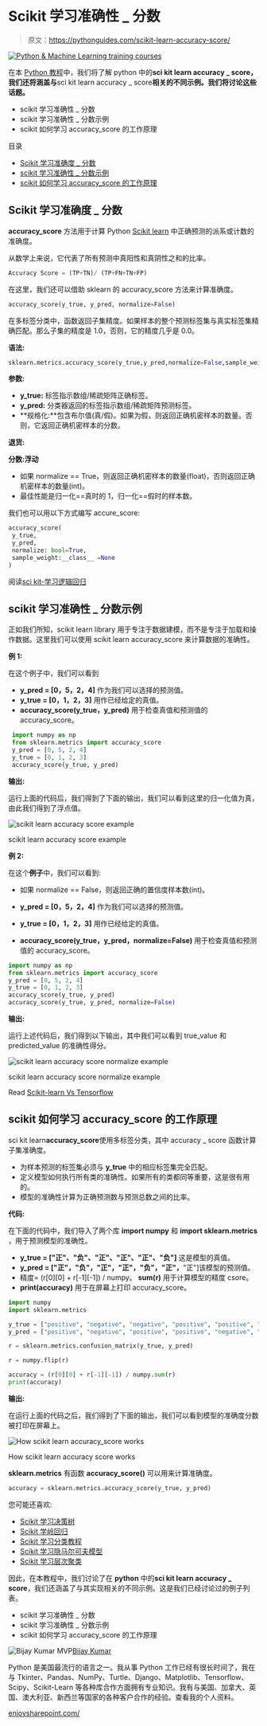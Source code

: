 # Scikit 学习准确性 _ 分数

> 原文：<https://pythonguides.com/scikit-learn-accuracy-score/>

[![Python & Machine Learning training courses](img/49ec9c6da89a04c9f45bab643f8c765c.png)](https://sharepointsky.teachable.com/p/python-and-machine-learning-training-course)

在本 [Python 教程](https://pythonguides.com/learn-python/)中，我们将了解 python 中的**sci kit learn accuracy _ score，我们还将涵盖与**sci kit learn accuracy _ score**相关的不同示例。我们将讨论这些话题。**

*   scikit 学习准确性 _ 分数
*   scikit 学习准确性 _ 分数示例
*   scikit 如何学习 accuracy_score 的工作原理

目录

[](#)

*   [Scikit 学习准确度 _ 分数](#Scikit_learn_accuracy_score "Scikit learn accuracy_score")
*   [scikit 学习准确性 _ 分数示例](#scikit_learn_accuracy_score_examples "scikit learn accuracy_score examples")
*   [scikit 如何学习 accuracy_score 的工作原理](#How_scikit_learn_accuracy_score_works "How scikit learn accuracy_score works")

## Scikit 学习准确度 _ 分数

**accuracy_score** 方法用于计算 Python [Scikit learn](https://pythonguides.com/what-is-scikit-learn-in-python/) 中正确预测的派系或计数的准确度。

从数学上来说，它代表了所有预测中真阳性和真阴性之和的比率。

```py
Accuracy Score = (TP+TN)/ (TP+FN+TN+FP)
```

在这里，我们还可以借助 sklearn 的 accuracy_score 方法来计算准确度。

```py
accuracy_score(y_true, y_pred, normalize=False)
```

在多标签分类中，函数返回子集精度。如果样本的整个预测标签集与真实标签集精确匹配。那么子集的精度是 1.0，否则，它的精度几乎是 0.0。

**语法:**

```py
sklearn.metrics.accuracy_score(y_true,y_pred,normalize=False,sample_weight=None)
```

**参数:**

*   **y_true:** 标签指示数组/稀疏矩阵正确标签。
*   **y_pred:** 分类器返回的标签指示数组/稀疏矩阵预测标签。
*   **规格化:**包含布尔值(真/假)。如果为假，则返回正确机密样本的数量。否则，它返回正确机密样本的分数。

**退货:**

**分数:浮动**

*   如果 normalize == True，则返回正确机密样本的数量(float)，否则返回正确机密样本的数量(int)。
*   最佳性能是归一化==真时的 1，归一化==假时的样本数。

我们也可以用以下方式编写 accure_score:

```py
accuracy_score(
 y_true,
 y_pred,
 normalize: bool=True,
 sample_weight:__class__ =None
)
```

阅读[sci kit-学习逻辑回归](https://pythonguides.com/scikit-learn-logistic-regression/)

## scikit 学习准确性 _ 分数示例

正如我们所知，scikit learn library 用于专注于数据建模，而不是专注于加载和操作数据。这里我们可以使用 scikit learn accuracy_score 来计算数据的准确性。

**例 1:**

在这个例子中，我们可以看到

*   **y_pred = [0，5，2，4]** 作为我们可以选择的预测值。
*   **y_true = [0，1，2，3]** 用作已经给定的真值。
*   **accuracy_score(y_true，y_pred)** 用于检查真值和预测值的 accuracy_score。

```py
 import numpy as np
 from sklearn.metrics import accuracy_score
 y_pred = [0, 5, 2, 4]
 y_true = [0, 1, 2, 3]
 accuracy_score(y_true, y_pred)
```

**输出:**

运行上面的代码后，我们得到了下面的输出，我们可以看到这里的归一化值为真，由此我们得到了浮点值。

![scikit learn accuracy score example](img/132e9fca4aa912b9c2437c46bca64941.png "scikit learn accuracy score")

scikit learn accuracy score example

**例 2:**

在这个**例子**中，我们可以看到:

*   如果 normalize == False，则返回正确的置信度样本数(int)。
*   **y_pred = [0，5，2，4]** 作为我们可以选择的预测值。
*   **y_true = [0，1，2，3]** 用作已经给定的真值。

*   **accuracy_score(y_true，y_pred，normalize=False)** 用于检查真值和预测值的 accuracy_score。

```py
import numpy as np
from sklearn.metrics import accuracy_score
y_pred = [0, 5, 2, 4]
y_true = [0, 1, 2, 3]
accuracy_score(y_true, y_pred)
accuracy_score(y_true, y_pred, normalize=False)
```

**输出:**

运行上述代码后，我们得到以下输出，其中我们可以看到 true_value 和 predicted_value 的准确性得分。

![scikit learn accuracy score normalize example](img/05841a3e43971c21f0bb46d60d78a02c.png "scikit learn accuracy score noemalize")

scikit learn accuracy score normalize example

Read [Scikit-learn Vs Tensorflow](https://pythonguides.com/scikit-learn-vs-tensorflow/)

## scikit 如何学习 accuracy_score 的工作原理

sci kit learn**accuracy_score**使用多标签分类，其中 accuracy _ score 函数计算子集准确度。

*   为样本预测的标签集必须与 **y_true** 中的相应标签集完全匹配。
*   定义模型如何执行所有类的准确性。如果所有的类都同等重要，这是很有用的。
*   模型的准确性计算为正确预测数与预测总数之间的比率。

**代码:**

在下面的代码中，我们导入了两个库 **import numpy** 和 **import sklearn.metrics** ，用于预测模型的准确性。

*   **y_true = ["正"、"负"、"正"、"正"、"正"、"负"]** 这是模型的真值。
*   **y_pred = ["正"，"负"，"正"，"正"，"负"，"正"，**"正"]该模型的预测值。
*   精度= (r[0][0] + r[-1][-1]) / numpy。 **sum(r)** 用于计算模型的精度 csore。
*   **print(accuracy)** 用于在屏幕上打印 accuracy_score。

```py
import numpy 
import sklearn.metrics

y_true = ["positive", "negative", "negative", "positive", "positive", "positive", "negative"]
y_pred = ["positive", "negative", "positive", "positive", "negative", "positive", "positive"]

r = sklearn.metrics.confusion_matrix(y_true, y_pred)

r = numpy.flip(r)

accuracy = (r[0][0] + r[-1][-1]) / numpy.sum(r)
print(accuracy)
```

**输出:**

在运行上面的代码之后，我们得到了下面的输出，我们可以看到模型的准确度分数被打印在屏幕上。

![How scikit learn accuracy_score works](img/071977630336365c6d15ceb5b818dcb0.png "How scikit learn accuracy score works")

How scikit learn accuracy score works

**sklearn.metrics** 有函数 **accuracy_score()** 可以用来计算准确度。

```py
accuracy = sklearn.metrics.accuracy_score(y_true, y_pred)
```

您可能还喜欢:

*   [Scikit 学习决策树](https://pythonguides.com/scikit-learn-decision-tree/)
*   [Scikit 学岭回归](https://pythonguides.com/scikit-learn-ridge-regression/)
*   [Scikit 学习分类教程](https://pythonguides.com/scikit-learn-classification/)
*   [Scikit 学习隐马尔可夫模型](https://pythonguides.com/scikit-learn-hidden-markov-model/)
*   [Scikit 学习层次聚类](https://pythonguides.com/scikit-learn-hierarchical-clustering/)

因此，在本教程中，我们讨论了在 **python** 中的**sci kit learn accuracy _ score**，我们还涵盖了与其实现相关的不同示例。这是我们已经讨论过的例子列表。

*   scikit 学习准确性 _ 分数
*   scikit 学习准确性 _ 分数示例
*   scikit 如何学习 accuracy_score 的工作原理

![Bijay Kumar MVP](img/9cb1c9117bcc4bbbaba71db8d37d76ef.png "Bijay Kumar MVP")[Bijay Kumar](https://pythonguides.com/author/fewlines4biju/)

Python 是美国最流行的语言之一。我从事 Python 工作已经有很长时间了，我在与 Tkinter、Pandas、NumPy、Turtle、Django、Matplotlib、Tensorflow、Scipy、Scikit-Learn 等各种库合作方面拥有专业知识。我有与美国、加拿大、英国、澳大利亚、新西兰等国家的各种客户合作的经验。查看我的个人资料。

[enjoysharepoint.com/](https://enjoysharepoint.com/)[](https://www.facebook.com/fewlines4biju "Facebook")[](https://www.linkedin.com/in/fewlines4biju/ "Linkedin")[](https://twitter.com/fewlines4biju "Twitter")
